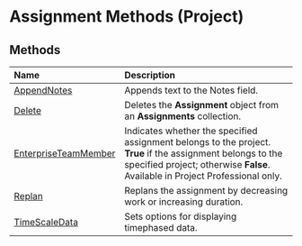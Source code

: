 
# Assignment Methods (Project)

## Methods



|**Name**|**Description**|
|:-----|:-----|
|[AppendNotes](78ccad76-ac3f-c11e-9d88-2ed133358671.md)|Appends text to the Notes field.|
|[Delete](3147c0e0-239c-75d2-cae9-c299412190e2.md)|Deletes the  **Assignment** object from an **Assignments** collection.|
|[EnterpriseTeamMember](706a7f8b-b545-7398-7c09-f29f6b8d225d.md)|Indicates whether the specified assignment belongs to the project.  **True** if the assignment belongs to the specified project; otherwise **False**. Available in Project Professional only.|
|[Replan](29ec0102-b4e4-c9dc-d930-4f8ff4069bd6.md)|Replans the assignment by decreasing work or increasing duration.|
|[TimeScaleData](ff948754-cc0e-8bf0-31e8-30b19dbcb08d.md)|Sets options for displaying timephased data.|
